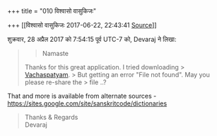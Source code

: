 +++
title = "010 विश्वासो वासुकिजः"

+++
[[विश्वासो वासुकिजः	2017-06-22, 22:43:41 [Source](https://groups.google.com/g/samskrita/c/XCMJktPpiEA)]]



  
  
शुक्रवार, 28 अप्रैल 2017 को 7:54:15 पूर्व UTC-7 को, Devaraj ने लिखा:

> 
> > Namaste  
>   
> Thanks for this great application. I tried downloading > [Vachaspatyam](https://dl.dropboxusercontent.com/u/9716392/aupasana.com/stardict/vachaspatyam.tar.gz). > But getting an error "File not found". May you please re-share the > file ..?  
> > 

  

That and more is available from alternate sources -<https://sites.google.com/site/sanskritcode/dictionaries>

  



> 
> >   
> Thanks & Regards  
> Devaraj  
> > 

